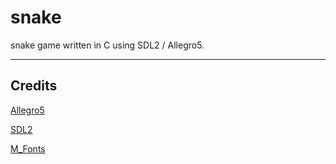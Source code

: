 # snake

snake game written in C using SDL2 / Allegro5.

----

## Credits

[Allegro5](https://www.allegro.cc/)

[SDL2](https://www.libsdl.org/)

[M_Fonts](http://mplus-fonts.osdn.jp/about-en.html)